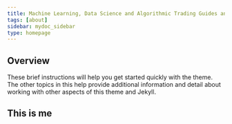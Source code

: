 ```yaml
---
title: Machine Learning, Data Science and Algorithmic Trading Guides and Notes
tags: [about]
sidebar: mydoc_sidebar
type: homepage
---
```


## Overview

These brief instructions will help you get started quickly with the theme. The other topics in this help provide additional information and detail about working with other aspects of this theme and Jekyll.

## This is me


